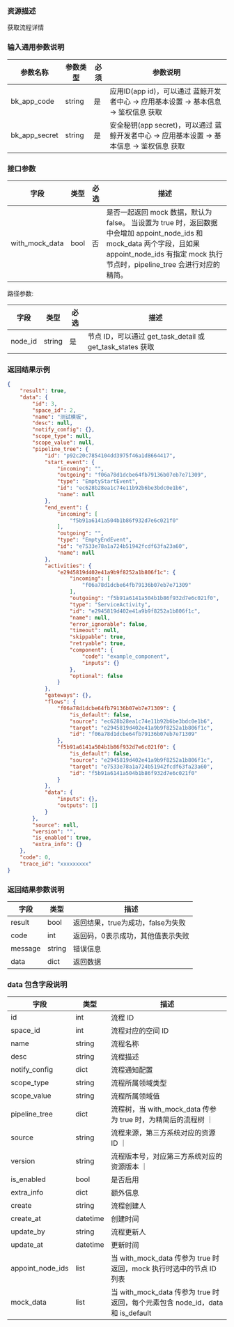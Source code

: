 ### 资源描述

获取流程详情

### 输入通用参数说明
| 参数名称          | 参数类型   | 必须 | 参数说明                                                       |
|---------------|--------|----|------------------------------------------------------------|
| bk_app_code   | string | 是  | 应用ID(app id)，可以通过 蓝鲸开发者中心 -> 应用基本设置 -> 基本信息 -> 鉴权信息 获取     |
| bk_app_secret | string | 是  | 安全秘钥(app secret)，可以通过 蓝鲸开发者中心 -> 应用基本设置 -> 基本信息 -> 鉴权信息 获取 |

### 接口参数

| 字段              | 类型     | 必选 | 描述                                                                                                                                           |
|-----------------|--------|----|----------------------------------------------------------------------------------------------------------------------------------------------|
| with_mock_data  | bool   | 否  | 是否一起返回 mock 数据，默认为 false。 当设置为 true 时，返回数据中会增加 appoint_node_ids 和 mock_data 两个字段，且如果 appoint_node_ids 有指定 mock 执行节点时，pipeline_tree 会进行对应的精简。 |


路径参数:

| 字段      | 类型     | 必选 | 描述                                              |
|---------|--------|----|-------------------------------------------------|
| node_id | string | 是  | 节点 ID，可以通过 get_task_detail 或 get_task_states 获取 |

### 返回结果示例

```json
{
    "result": true,
    "data": {
        "id": 3,
        "space_id": 2,
        "name": "测试模板",
        "desc": null,
        "notify_config": {},
        "scope_type": null,
        "scope_value": null,
        "pipeline_tree": {
            "id": "p92c20c7854104dd3975f46a1d8664417",
            "start_event": {
                "incoming": "",
                "outgoing": "f06a78d1dcbe64fb79136b07eb7e71309",
                "type": "EmptyStartEvent",
                "id": "ec628b28ea1c74e11b92b6be3bdc0e1b6",
                "name": null
            },
            "end_event": {
                "incoming": [
                    "f5b91a6141a504b1b86f932d7e6c021f0"
                ],
                "outgoing": "",
                "type": "EmptyEndEvent",
                "id": "e7533e78a1a724b51942fcdf63fa23a60",
                "name": null
            },
            "activities": {
                "e2945819d402e41a9b9f8252a1b806f1c": {
                    "incoming": [
                        "f06a78d1dcbe64fb79136b07eb7e71309"
                    ],
                    "outgoing": "f5b91a6141a504b1b86f932d7e6c021f0",
                    "type": "ServiceActivity",
                    "id": "e2945819d402e41a9b9f8252a1b806f1c",
                    "name": null,
                    "error_ignorable": false,
                    "timeout": null,
                    "skippable": true,
                    "retryable": true,
                    "component": {
                        "code": "example_component",
                        "inputs": {}
                    },
                    "optional": false
                }
            },
            "gateways": {},
            "flows": {
                "f06a78d1dcbe64fb79136b07eb7e71309": {
                    "is_default": false,
                    "source": "ec628b28ea1c74e11b92b6be3bdc0e1b6",
                    "target": "e2945819d402e41a9b9f8252a1b806f1c",
                    "id": "f06a78d1dcbe64fb79136b07eb7e71309"
                },
                "f5b91a6141a504b1b86f932d7e6c021f0": {
                    "is_default": false,
                    "source": "e2945819d402e41a9b9f8252a1b806f1c",
                    "target": "e7533e78a1a724b51942fcdf63fa23a60",
                    "id": "f5b91a6141a504b1b86f932d7e6c021f0"
                }
            },
            "data": {
                "inputs": {},
                "outputs": []
            }
        },
        "source": null,
        "version": "",
        "is_enabled": true,
        "extra_info": {}
    },
    "code": 0,
    "trace_id": "xxxxxxxxx"
}
```
### 返回结果参数说明

| 字段      | 类型     | 描述                    |
|---------|--------|-----------------------|
| result  | bool   | 返回结果，true为成功，false为失败 |
| code    | int    | 返回码，0表示成功，其他值表示失败     |
| message | string | 错误信息                  |
| data    | dict   | 返回数据                  |

### data 包含字段说明

| 字段               | 类型       | 描述                                                             |
|------------------|----------|----------------------------------------------------------------|
| id               | int      | 流程 ID                                                          |
| space_id         | int      | 流程对应的空间 ID                                                     |
| name             | string   | 流程名称                                                           |
| desc             | string   | 流程描述                                                           |
| notify_config    | dict     | 流程通知配置                                                         | 
| scope_type       | string   | 流程所属领域类型                                                       |
| scope_value      | string   | 流程所属领域值                                                        | 
| pipeline_tree    | dict     | 流程树，当 with_mock_data 传参为 true 时，为精简后的流程树 ｜                     |
| source           | string   | 流程来源，第三方系统对应的资源 ID ｜                                           |
| version          | string   | 流程版本号，对应第三方系统对应的资源版本 ｜                                         |
| is_enabled       | bool     | 是否启用                                                           |
| extra_info       | dict     | 额外信息                                                           |
| create           | string   | 流程创建人                                                          |
| create_at        | datetime | 创建时间                                                           |
| update_by        | string   | 流程更新人                                                          |
| update_at        | datetime | 更新时间                                                           |
| appoint_node_ids | list     | 当 with_mock_data 传参为 true 时返回，mock 执行时选中的节点 ID 列表              |
| mock_data        | list     | 当 with_mock_data 传参为 true 时返回，每个元素包含 node_id，data 和 is_default |